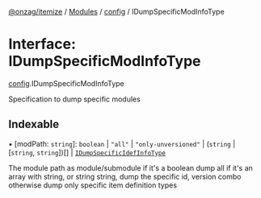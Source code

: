 [@onzag/itemize](../README.md) / [Modules](../modules.md) / [config](../modules/config.md) / IDumpSpecificModInfoType

# Interface: IDumpSpecificModInfoType

[config](../modules/config.md).IDumpSpecificModInfoType

Specification to dump specific modules

## Indexable

▪ [modPath: `string`]: `boolean` \| ``"all"`` \| ``"only-unversioned"`` \| (`string` \| [`string`, `string`])[] \| [`IDumpSpecificIdefInfoType`](config.IDumpSpecificIdefInfoType.md)

The module path as module/submodule
if it's a boolean dump all
if it's an array with string, or string string, dump the specific id, version combo
otherwise dump only specific item definition types
